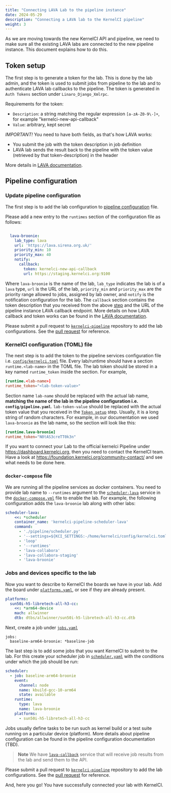 ```yaml
---
title: "Connecting LAVA Lab to the pipeline instance"
date: 2024-05-29
description: "Connecting a LAVA lab to the KernelCI pipeline"
weight: 3
---
```


As we are moving towards the new KernelCI API and pipeline, we need to make sure
all the existing LAVA labs are connected to the new pipeline instance.  This
document explains how to do this.

## Token setup

The first step is to generate a token for the lab. This is done by the lab admin,
and the token is used to submit jobs from pipeline to the lab and to authenticate
LAVA lab callbacks to the pipeline. The token is generated in `Auth Tokens`
section under `Linaro_Django_Xmlrpc`.

Requirements for the token:
- `Description`: a string matching the regular expression `[a-zA-Z0-9\-]+`, for example "kernelci-new-api-callback"
- `Value`: arbitrary, kept secret

*IMPORTANT!* You need to have both fields, as that's how LAVA works:
- You submit the job with the token description in job definition
- LAVA lab sends the result back to the pipeline with the token value (retrieved by that token-description) in the header

More details in [LAVA documentation](https://docs.lavasoftware.org/lava/user-notifications.html#notification-callbacks).


## Pipeline configuration

### Update pipeline configuration

The first step is to add the lab configuration to [pipeline configuration](https://github.com/kernelci/kernelci-pipeline/blob/main/config/pipeline.yaml) file.

Please add a new entry to the `runtimes` section of the configuration file
as follows:

```yaml

  lava-broonie:
    lab_type: lava
    url: 'https://lava.sirena.org.uk/'
    priority_min: 10
    priority_max: 40
    notify:
      callback:
        token: kernelci-new-api-callback
        url: https://staging.kernelci.org:9100

```
Where `lava-broonie` is the name of the lab, `lab_type` indicates the lab is of a `lava` type, `url` is the URL of the lab, `priority_min` and `priority_max` are the priority range allowed to jobs, assigned by lab owner, and `notify` is the notification configuration for the lab.  The `callback` section contains the token description that you received from the above [step](#token-setup) and the URL of the pipeline instance LAVA callback endpoint.
More details on how LAVA callback and token works can be found in the [LAVA documentation](https://docs.lavasoftware.org/lava/user-notifications.html#notification-callbacks).

Please submit a pull request to [`kernelci-pipeline`](https://github.com/kernelci/kernelci-pipeline) repository to add the lab configurations. See the
[pull request](https://github.com/kernelci/kernelci-pipeline/pull/426) for reference.

### KernelCI configuration (TOML) file

The next step is to add the token to the pipeline services configuration file i.e. [`config/kernelci.toml`](https://github.com/kernelci/kernelci-pipeline/blob/main/config/kernelci.toml) file. Every lab/runtime should have a section `runtime.<lab-name>` in the TOML file. The lab token should be stored in a key named `runtime_token` inside the section.
For example,

```toml
[runtime.<lab-name>]
runtime_token="<lab-token-value>"
```

Section name `lab-name` should be replaced with the actual lab name, **matching the name of the lab in the pipeline configuration i.e. `config/pipeline.yaml`**.
`lab-token-value` should be replaced with the actual token value that you received in the [`Token setup`](#token-setup) step. Usually, it is a long string of random characters.
For example, in our documentation we used `lava-broonie` as the lab name, so the section will look like this:
```toml
[runtime.lava-broonie]
runtime_token="N0tAS3creTT0k3n"
```

If you want to connect your Lab to the official kernelci Pipeline under
https://dashboard.kernelci.org, then you need to contact the KernelCI team.
Have a look at https://foundation.kernelci.org/community-contact/ and see what
needs to be done here.

### `docker-compose` file

We are running all the pipeline services as docker containers.
You need to provide lab name to `--runtimes` argument to the [`scheduler-lava`](https://github.com/kernelci/kernelci-pipeline/blob/main/docker-compose.yaml#L80)
service in the [`docker-compose.yml`](https://github.com/kernelci/kernelci-pipeline/blob/main/docker-compose.yaml)
file to enable the lab.
For example, the following configuration adds the `lava-broonie` lab along with other labs:

```yml
scheduler-lava:
    <<: *scheduler
    container_name: 'kernelci-pipeline-scheduler-lava'
    command:
      - './pipeline/scheduler.py'
      - '--settings=${KCI_SETTINGS:-/home/kernelci/config/kernelci.toml}'
      - 'loop'
      - '--runtimes'
      - 'lava-collabora'
      - 'lava-collabora-staging'
      - 'lava-broonie'
```

### Jobs and devices specific to the lab

Now you want to describe to KernelCI the boards we have in your lab. Add the
board under [`platforms.yaml`](https://github.com/kernelci/kernelci-pipeline/blob/main/config/platforms.yaml),
or see if they are already present.

```yaml
platforms:
  sun50i-h5-libretech-all-h3-cc:
    <<: *arm64-device
    mach: allwinner
    dtb: dtbs/allwinner/sun50i-h5-libretech-all-h3-cc.dtb
```

Next, create a job under [`jobs.yaml`](https://github.com/kernelci/kernelci-pipeline/blob/main/config/jobs.yaml)
```
jobs:
  baseline-arm64-broonie: *baseline-job
```

The last step is to add some jobs that you want KernelCI to submit to the lab.
For this create your scheduler job in
[`scheduler.yaml`](https://github.com/kernelci/kernelci-pipeline/blob/main/config/scheduler.yaml)
with the conditions under which the job should be run:

```yaml
scheduler:
  - job: baseline-arm64-broonie
    event:
      channel: node
      name: kbuild-gcc-10-arm64
      state: available
    runtime:
      type: lava
      name: lava-broonie
    platforms:
      - sun50i-h5-libretech-all-h3-cc
```

Jobs usually define tasks to be run such as kernel build or a test suite running on a particular device (platform).
More details about pipeline configuration can be found in the pipeline configuration documentation (TBD).

> **Note** We have [`lava-callback`](https://github.com/kernelci/kernelci-pipeline/blob/main/docker-compose-lava.yaml#L10) service that will receive job results from the lab and send them to the API.

Please submit a pull request to [`kernelci-pipeline`](https://github.com/kernelci/kernelci-pipeline) repository to add the lab configurations. See the
[pull request](https://github.com/kernelci/kernelci-pipeline/pull/426) for reference.

And, here you go! You have successfully connected your lab with KernelCI.

